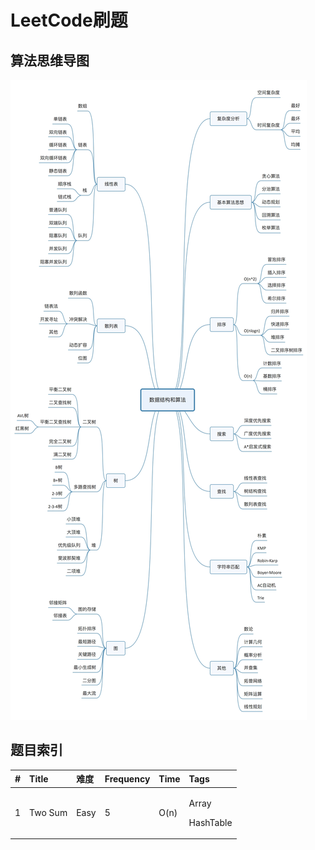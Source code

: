 # LeetCode刷题

## 算法思维导图

![](../.gitbook/assets/suan-fa-si-wei-dao-tu.png)

## 题目索引

<table>
  <thead>
    <tr>
      <th style="text-align:left">#</th>
      <th style="text-align:left">Title</th>
      <th style="text-align:left">难度</th>
      <th style="text-align:left">Frequency</th>
      <th style="text-align:left">Time</th>
      <th style="text-align:left">Tags</th>
    </tr>
  </thead>
  <tbody>
    <tr>
      <td style="text-align:left">1</td>
      <td style="text-align:left">Two Sum</td>
      <td style="text-align:left">Easy</td>
      <td style="text-align:left">5</td>
      <td style="text-align:left">O(n)</td>
      <td style="text-align:left">
        <p>Array</p>
        <p>HashTable</p>
      </td>
    </tr>
  </tbody>
</table>